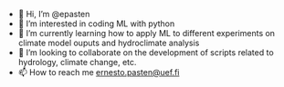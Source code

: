 - 👋 Hi, I’m @epasten
- 👀 I’m interested in coding ML with python
- 🌱 I’m currently learning how to apply ML to different experiments on climate model ouputs and hydroclimate analysis
- 💞️ I’m looking to collaborate on the development of scripts related to hydrology, climate change, etc.
- 📫 How to reach me ernesto.pasten@uef.fi

<!---
epasten/epasten is a ✨ special ✨ repository because its `README.md` (this file) appears on your GitHub profile.
You can click the Preview link to take a look at your changes.
--->
